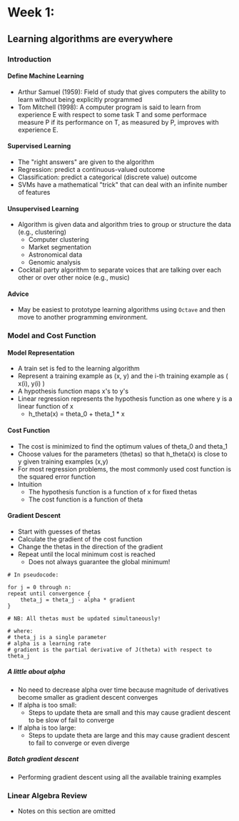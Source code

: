 # Week 1: 
## Learning algorithms are everywhere

### Introduction
#### Define Machine Learning
- Arthur Samuel (1959): Field of study that gives computers the ability to learn without being explicitly programmed
- Tom Mitchell (1998): A computer program is said to learn from experience E with respect to some task T and some performace measure P if its performance on T, as measured by P, improves with experience E.

#### Supervised Learning
- The "right answers" are given to the algorithm
- Regression: predict a continuous-valued outcome
- Classification: predict a categorical (discrete value) outcome
- SVMs have a mathematical "trick" that can deal with an infinite number of features

#### Unsupervised Learning
- Algorithm is given data and algorithm tries to group or structure the data (e.g., clustering)
	- Computer clustering
	- Market segmentation
	- Astronomical data
	- Genomic analysis
- Cocktail party algorithm to separate voices that are talking over each other or over other noice (e.g., music)

#### Advice
- May be easiest to prototype learning algorithms using `Octave` and then move to another programming environment.

### Model and Cost Function
#### Model Representation
- A train set is fed to the learning algorithm
- Represent a training example as (x, y) and the i-th training example as ( x(i), y(i) )
- A hypothesis function maps x's to y's
- Linear regression represents the hypothesis function as one where y is a linear function of x
	- h_theta(x) = theta_0 + theta_1 * x

#### Cost Function
- The cost is minimized to find the optimum values of theta_0 and theta_1
- Choose values for the parameters (thetas) so that h_theta(x) is close to y given training examples (x,y)
- For most regression problems, the most commonly used cost function is the squared error function
- Intuition
	- The hypothesis function is a function of x for fixed thetas
	- The cost function is a function of theta

#### Gradient Descent
- Start with guesses of thetas
- Calculate the gradient of the cost function
- Change the thetas in the direction of the gradient
- Repeat until the local minimum cost is reached
	- Does not always guarantee the global minimum!
```
# In pseudocode:

for j = 0 through n:
repeat until convergence {
	theta_j = theta_j - alpha * gradient
}

# NB: All thetas must be updated simultaneously!

# where:
# theta_j is a single parameter
# alpha is a learning rate
# gradient is the partial derivative of J(theta) with respect to theta_j
```
##### A little about alpha
- No need to decrease alpha over time because magnitude of derivatives become smaller as gradient descent converges
- If alpha is too small:
	- Steps to update theta are small and this may cause gradient descent to be slow of fail to converge
- If alpha is too large:
	- Steps to update theta are large and this may cause gradient descent to fail to converge or even diverge

##### Batch gradient descent
- Performing gradient descent using all the available training examples

### Linear Algebra Review
- Notes on this section are omitted
